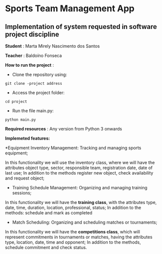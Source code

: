 # Sports Team Management App

## Implementation of system requested in software project discipline

**Student** : Marta Mirely Nascimento dos Santos

**Teacher** : Baldoíno Fonseca

**How to run the project** : 

* Clone the repository using: 

 `git clone -project address`

 * Access the project folder:

 `cd project`

 * Run the file main.py:

 `python main.py`

**Required resources** : Any version from Python 3 onwards

**Implemeted features:**

*Equipment Inventory Management: Tracking and managing sports equipment;

In this functionality we will use the inventory class, where we will have the attributes object type, sector, responsible team, registration date, date of last use; In addition to the methods register new object, check availability and request object;

* Training Schedule Management: Organizing and managing training sessions;

In this functionality we will have the **training class**, with the attributes type, date, time, duration, location, professional, status; In addition to the methods: schedule and mark as completed

* Match Scheduling: Organizing and scheduling matches or tournaments;

In this functionality we will have the **competitions class**, which will represent commitments in tournaments or matches, having the attributes type, location, date, time and opponent; In addition to the methods, schedule commitment and check status.



